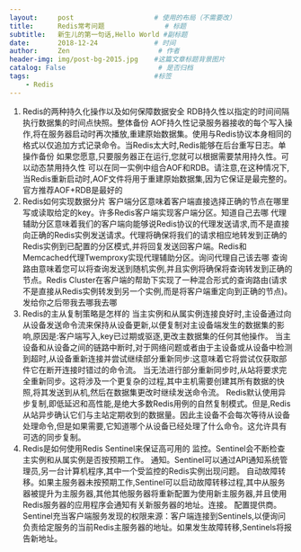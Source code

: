```yaml
---
layout:     post                    # 使用的布局（不需要改）
title:      Redis常考问题               # 标题
subtitle:   新生儿的第一句话,Hello World #副标题
date:       2018-12-24              # 时间
author:     Zen                      # 作者
header-img: img/post-bg-2015.jpg    #这篇文章标题背景图片
catalog: False                       # 是否归档
tags:                               #标签
    - Redis
---
```


1. Redis的两种持久化操作以及如何保障数据安全
RDB持久性以指定的时间间隔执行数据集的时间点快照。整体备份
AOF持久性记录服务器接收的每个写入操作,将在服务器启动时再次播放,重建原始数据集。使用与Redis协议本身相同的格式以仅追加方式记录命令。当Redis太大时,Redis能够在后台重写日志。单操作备份
如果您愿意,只要服务器正在运行,您就可以根据需要禁用持久性。可以动态禁用持久性
可以在同一实例中组合AOF和RDB。请注意,在这种情况下,当Redis重新启动时,AOF文件将用于重建原始数据集,因为它保证是最完整的。官方推荐AOF+RDB是最好的
2. Redis如何实现数据分片
客户端分区意味着客户端直接选择正确的节点在哪里写或读取给定的key。许多Redis客户端实现客户端分区。知道自己去哪
代理辅助分区意味着我们的客户端向能够说Redis协议的代理发送请求,而不是直接向正确的Redis实例发送请求。代理将确保将我们的请求相应地转发到正确的Redis实例到已配置的分区模式,并将回复发送回客户端。Redis和Memcached代理Twemproxy实现代理辅助分区。询问代理自己该去哪
查询路由意味着您可以将查询发送到随机实例,并且实例将确保将查询转发到正确的节点。Redis Cluster在客户端的帮助下实现了一种混合形式的查询路由(请求不是直接从Redis实例转发到另一个实例,而是将客户端重定向到正确的节点)。发给你之后带我去哪我去哪
3. Redis的主从复制策略是怎样的
当主实例和从属实例连接良好时,主设备通过向从设备发送命令流来保持从设备更新,以便复制对主设备端发生的数据集的影响,原因是:客户端写入,key已过期或驱逐,更改主数据集的任何其他操作。
当主设备和从设备之间的链路中断时,对于网络问题或者由于主设备或从设备中检测到超时,从设备重新连接并尝试继续部分重新同步:这意味着它将尝试仅获取部件它在断开连接时错过的命令流。
当无法进行部分重新同步时,从站将要求完全重新同步。这将涉及一个更复杂的过程,其中主机需要创建其所有数据的快照,将其发送到从机,然后在数据集更改时继续发送命令流。
Redis默认使用异步复制,即低延迟和高性能,是绝大多数Redis用例的自然复制模式。但是,Redis从站异步确认它们与主站定期收到的数据量。因此主设备不会每次等待从设备处理命令,但是如果需要,它知道哪个从设备已经处理了什么命令。这允许具有可选的同步复制。
4. 	Redis是如何使用Redis Sentinel来保证高可用的
监控。Sentinel会不断检查主实例和从属实例是否按预期工作。
通知。Sentinel可以通过API通知系统管理员,另一台计算机程序,其中一个受监控的Redis实例出现问题。
自动故障转移。如果主服务器未按预期工作,Sentinel可以启动故障转移过程,其中从服务器被提升为主服务器,其他其他服务器将重新配置为使用新主服务器,并且使用Redis服务器的应用程序会通知有关新服务器的地址。连接。
配置提供商。Sentinel充当客户端服务发现的权限来源：客户端连接到Sentinels,以便询问负责给定服务的当前Redis主服务器的地址。如果发生故障转移,Sentinels将报告新地址。
